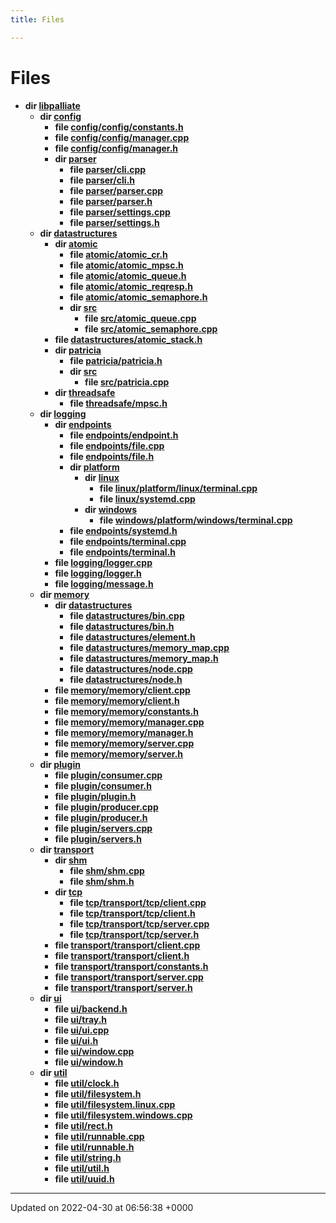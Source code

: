 ```yaml
---
title: Files

---
```


# Files




* **dir [libpalliate](Files/dir_81981869d3a98dfa1572c8f34071bb18.md#dir-libpalliate)** 
    * **dir [config](Files/dir_7a6e066784fffe8abe3419ac92a251cd.md#dir-config)** 
        * **file [config/config/constants.h](Files/config_2constants_8h.md#file-config/constants.h)** 
        * **file [config/config/manager.cpp](Files/config_2manager_8cpp.md#file-config/manager.cpp)** 
        * **file [config/config/manager.h](Files/config_2manager_8h.md#file-config/manager.h)** 
        * **dir [parser](Files/dir_6b2f4789beb92823e1ca1c1c74b15703.md#dir-parser)** 
            * **file [parser/cli.cpp](Files/cli_8cpp.md#file-cli.cpp)** 
            * **file [parser/cli.h](Files/cli_8h.md#file-cli.h)** 
            * **file [parser/parser.cpp](Files/parser_8cpp.md#file-parser.cpp)** 
            * **file [parser/parser.h](Files/parser_8h.md#file-parser.h)** 
            * **file [parser/settings.cpp](Files/settings_8cpp.md#file-settings.cpp)** 
            * **file [parser/settings.h](Files/settings_8h.md#file-settings.h)** 
    * **dir [datastructures](Files/dir_245bd2724e8cfbfba8518e38a1f03f8f.md#dir-datastructures)** 
        * **dir [atomic](Files/dir_9892c02d908e8727c8ccf684afbcf7bc.md#dir-atomic)** 
            * **file [atomic/atomic_cr.h](Files/atomic__cr_8h.md#file-atomic-cr.h)** 
            * **file [atomic/atomic_mpsc.h](Files/atomic__mpsc_8h.md#file-atomic-mpsc.h)** 
            * **file [atomic/atomic_queue.h](Files/atomic__queue_8h.md#file-atomic-queue.h)** 
            * **file [atomic/atomic_reqresp.h](Files/atomic__reqresp_8h.md#file-atomic-reqresp.h)** 
            * **file [atomic/atomic_semaphore.h](Files/atomic__semaphore_8h.md#file-atomic-semaphore.h)** 
            * **dir [src](Files/dir_2d94e8859ee81c862d84eb60c84d26f1.md#dir-src)** 
                * **file [src/atomic_queue.cpp](Files/atomic__queue_8cpp.md#file-atomic-queue.cpp)** 
                * **file [src/atomic_semaphore.cpp](Files/atomic__semaphore_8cpp.md#file-atomic-semaphore.cpp)** 
        * **file [datastructures/atomic_stack.h](Files/atomic__stack_8h.md#file-atomic-stack.h)** 
        * **dir [patricia](Files/dir_6a87add250ca9289a9145fd6a9e13627.md#dir-patricia)** 
            * **file [patricia/patricia.h](Files/patricia_8h.md#file-patricia.h)** 
            * **dir [src](Files/dir_24306a137567445e48c6579ead260684.md#dir-src)** 
                * **file [src/patricia.cpp](Files/patricia_8cpp.md#file-patricia.cpp)** 
        * **dir [threadsafe](Files/dir_92736891a137a5b750ec5e185852907a.md#dir-threadsafe)** 
            * **file [threadsafe/mpsc.h](Files/mpsc_8h.md#file-mpsc.h)** 
    * **dir [logging](Files/dir_40678d60fc7b128ade392c28a673a18b.md#dir-logging)** 
        * **dir [endpoints](Files/dir_ebbb9d06f9862302ff00fe9ab86edd7c.md#dir-endpoints)** 
            * **file [endpoints/endpoint.h](Files/endpoint_8h.md#file-endpoint.h)** 
            * **file [endpoints/file.cpp](Files/file_8cpp.md#file-file.cpp)** 
            * **file [endpoints/file.h](Files/file_8h.md#file-file.h)** 
            * **dir [platform](Files/dir_5135cd62ff0af6232a255af291f9580b.md#dir-platform)** 
                * **dir [linux](Files/dir_a285134b48c8cee4ab09030a766adf90.md#dir-linux)** 
                    * **file [linux/platform/linux/terminal.cpp](Files/platform_2linux_2terminal_8cpp.md#file-platform/linux/terminal.cpp)** 
                    * **file [linux/systemd.cpp](Files/systemd_8cpp.md#file-systemd.cpp)** 
                * **dir [windows](Files/dir_0932823b00caa1e10cc8fd04ff7ffc16.md#dir-windows)** 
                    * **file [windows/platform/windows/terminal.cpp](Files/platform_2windows_2terminal_8cpp.md#file-platform/windows/terminal.cpp)** 
            * **file [endpoints/systemd.h](Files/systemd_8h.md#file-systemd.h)** 
            * **file [endpoints/terminal.cpp](Files/terminal_8cpp.md#file-terminal.cpp)** 
            * **file [endpoints/terminal.h](Files/terminal_8h.md#file-terminal.h)** 
        * **file [logging/logger.cpp](Files/logger_8cpp.md#file-logger.cpp)** 
        * **file [logging/logger.h](Files/logger_8h.md#file-logger.h)** 
        * **file [logging/message.h](Files/message_8h.md#file-message.h)** 
    * **dir [memory](Files/dir_65b2824b32539f85fe023b22ca34a066.md#dir-memory)** 
        * **dir [datastructures](Files/dir_cae51644cea5eebde41090d386b9203a.md#dir-datastructures)** 
            * **file [datastructures/bin.cpp](Files/bin_8cpp.md#file-bin.cpp)** 
            * **file [datastructures/bin.h](Files/bin_8h.md#file-bin.h)** 
            * **file [datastructures/element.h](Files/element_8h.md#file-element.h)** 
            * **file [datastructures/memory_map.cpp](Files/memory__map_8cpp.md#file-memory-map.cpp)** 
            * **file [datastructures/memory_map.h](Files/memory__map_8h.md#file-memory-map.h)** 
            * **file [datastructures/node.cpp](Files/node_8cpp.md#file-node.cpp)** 
            * **file [datastructures/node.h](Files/node_8h.md#file-node.h)** 
        * **file [memory/memory/client.cpp](Files/memory_2client_8cpp.md#file-memory/client.cpp)** 
        * **file [memory/memory/client.h](Files/memory_2client_8h.md#file-memory/client.h)** 
        * **file [memory/memory/constants.h](Files/memory_2constants_8h.md#file-memory/constants.h)** 
        * **file [memory/memory/manager.cpp](Files/memory_2manager_8cpp.md#file-memory/manager.cpp)** 
        * **file [memory/memory/manager.h](Files/memory_2manager_8h.md#file-memory/manager.h)** 
        * **file [memory/memory/server.cpp](Files/memory_2server_8cpp.md#file-memory/server.cpp)** 
        * **file [memory/memory/server.h](Files/memory_2server_8h.md#file-memory/server.h)** 
    * **dir [plugin](Files/dir_4d7aec9a2a9d00503d01c1b6f391f39f.md#dir-plugin)** 
        * **file [plugin/consumer.cpp](Files/consumer_8cpp.md#file-consumer.cpp)** 
        * **file [plugin/consumer.h](Files/consumer_8h.md#file-consumer.h)** 
        * **file [plugin/plugin.h](Files/plugin_8h.md#file-plugin.h)** 
        * **file [plugin/producer.cpp](Files/producer_8cpp.md#file-producer.cpp)** 
        * **file [plugin/producer.h](Files/producer_8h.md#file-producer.h)** 
        * **file [plugin/servers.cpp](Files/servers_8cpp.md#file-servers.cpp)** 
        * **file [plugin/servers.h](Files/servers_8h.md#file-servers.h)** 
    * **dir [transport](Files/dir_e3920ec9a80c2d3e0542cc60ff10219d.md#dir-transport)** 
        * **dir [shm](Files/dir_7c57f7e7a55343d20fcbfd631051dadd.md#dir-shm)** 
            * **file [shm/shm.cpp](Files/shm_8cpp.md#file-shm.cpp)** 
            * **file [shm/shm.h](Files/shm_8h.md#file-shm.h)** 
        * **dir [tcp](Files/dir_e76793e9ffe6e79017ff8937dee2ed2a.md#dir-tcp)** 
            * **file [tcp/transport/tcp/client.cpp](Files/transport_2tcp_2client_8cpp.md#file-transport/tcp/client.cpp)** 
            * **file [tcp/transport/tcp/client.h](Files/transport_2tcp_2client_8h.md#file-transport/tcp/client.h)** 
            * **file [tcp/transport/tcp/server.cpp](Files/transport_2tcp_2server_8cpp.md#file-transport/tcp/server.cpp)** 
            * **file [tcp/transport/tcp/server.h](Files/transport_2tcp_2server_8h.md#file-transport/tcp/server.h)** 
        * **file [transport/transport/client.cpp](Files/transport_2client_8cpp.md#file-transport/client.cpp)** 
        * **file [transport/transport/client.h](Files/transport_2client_8h.md#file-transport/client.h)** 
        * **file [transport/transport/constants.h](Files/transport_2constants_8h.md#file-transport/constants.h)** 
        * **file [transport/transport/server.cpp](Files/transport_2server_8cpp.md#file-transport/server.cpp)** 
        * **file [transport/transport/server.h](Files/transport_2server_8h.md#file-transport/server.h)** 
    * **dir [ui](Files/dir_e0272172fa7efd190e3918e4ef43ade7.md#dir-ui)** 
        * **file [ui/backend.h](Files/backend_8h.md#file-backend.h)** 
        * **file [ui/tray.h](Files/tray_8h.md#file-tray.h)** 
        * **file [ui/ui.cpp](Files/ui_8cpp.md#file-ui.cpp)** 
        * **file [ui/ui.h](Files/ui_8h.md#file-ui.h)** 
        * **file [ui/window.cpp](Files/window_8cpp.md#file-window.cpp)** 
        * **file [ui/window.h](Files/window_8h.md#file-window.h)** 
    * **dir [util](Files/dir_1cbc0dc096d0a608beaf642d793cbd12.md#dir-util)** 
        * **file [util/clock.h](Files/clock_8h.md#file-clock.h)** 
        * **file [util/filesystem.h](Files/filesystem_8h.md#file-filesystem.h)** 
        * **file [util/filesystem.linux.cpp](Files/filesystem_8linux_8cpp.md#file-filesystem.linux.cpp)** 
        * **file [util/filesystem.windows.cpp](Files/filesystem_8windows_8cpp.md#file-filesystem.windows.cpp)** 
        * **file [util/rect.h](Files/rect_8h.md#file-rect.h)** 
        * **file [util/runnable.cpp](Files/runnable_8cpp.md#file-runnable.cpp)** 
        * **file [util/runnable.h](Files/runnable_8h.md#file-runnable.h)** 
        * **file [util/string.h](Files/string_8h.md#file-string.h)** 
        * **file [util/util.h](Files/util_8h.md#file-util.h)** 
        * **file [util/uuid.h](Files/uuid_8h.md#file-uuid.h)** 



-------------------------------

Updated on 2022-04-30 at 06:56:38 +0000
